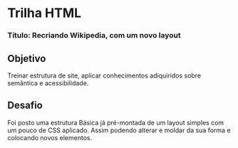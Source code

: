 # Trilha HTML
### Título: Recriando Wikipedia, com um novo layout
## Objetivo
Treinar estrutura de site, aplicar conhecimentos adiquiridos sobre semântica e acessibilidade.
## Desafio
Foi posto uma estrutura Básica já pré-montada de um layout simples com um pouco de CSS aplicado. Assim podendo alterar e moldar da sua forma e colocando novos elementos.


